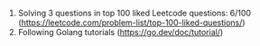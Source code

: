 1. Solving 3 questions in top 100 liked Leetcode questions: 6/100 (https://leetcode.com/problem-list/top-100-liked-questions/)
2. Following Golang tutorials (https://go.dev/doc/tutorial/)

